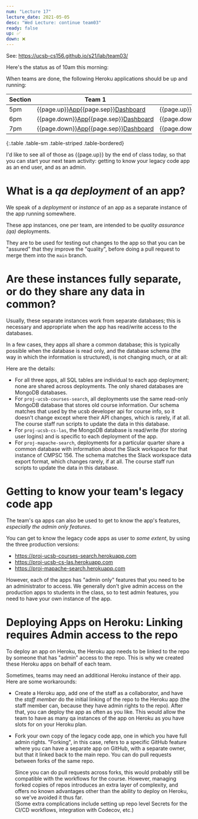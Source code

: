 ```yaml
---
num: "Lecture 17"
lecture_date: 2021-05-05
desc: "Wed Lecture: continue team03"
ready: false
up: ✅ 
down: ❌
---
```


See: <https://ucsb-cs156.github.io/s21/lab/team03/>

Here's the status as of 10am this morning:

When teams are done, the following Heroku applications should be
up and running:

| Section | Team 1 | Team 2 | Team 3 | Team 4 |
|---------|--------|--------|--------|--------|
| 5pm | {{page.up}}[App](https://cs156-s21-team-5pm-1-courses.herokuapp.com){{page.sep}}[Dashboard](https://dashboard.heroku.com/apps/cs156-s21-team-5pm-1-courses) | {{page.up}}[App](https://cs156-s21-team-5pm-2-courses.herokuapp.com){{page.sep}}[Dashboard](https://dashboard.heroku.com/apps/cs156-s21-team-5pm-2-courses) | {{page.down}}[App](https://cs156-s21-team-5pm-3-courses.herokuapp.com){{page.sep}}[Dashboard](https://dashboard.heroku.com/apps/cs156-s21-team-5pm-3-courses) | {{page.down}}[App](https://cs156-s21-team-5pm-4-courses.herokuapp.com){{page.sep}}[Dashboard](https://dashboard.heroku.com/apps/cs156-s21-team-5pm-4-courses) | 
| 6pm | {{page.down}}[App](https://cs156-s21-team-6pm-1-las.herokuapp.com){{page.sep}}[Dashboard](https://dashboard.heroku.com/apps/cs156-s21-team-6pm-1-las) | {{page.down}}[App](https://cs156-s21-team-6pm-2-las.herokuapp.com){{page.sep}}[Dashboard](https://dashboard.heroku.com/apps/cs156-s21-team-6pm-2-las) | {{page.up}}[App](https://cs156-s21-team-6pm-3-las.herokuapp.com){{page.sep}}[Dashboard](https://dashboard.heroku.com/apps/cs156-s21-team-6pm-3-las) | {{page.down}}[App](https://cs156-s21-team-6pm-4-las.herokuapp.com){{page.sep}}[Dashboard](https://dashboard.heroku.com/apps/cs156-s21-team-6pm-4-las) | 
| 7pm | {{page.down}}[App](https://cs156-s21-team-7pm-1-mapache.herokuapp.com){{page.sep}}[Dashboard](https://dashboard.heroku.com/apps/cs156-s21-team-7pm-1-mapache) | {{page.down}}[App](https://cs156-s21-team-7pm-2-mapache.herokuapp.com){{page.sep}}[Dashboard](https://dashboard.heroku.com/apps/cs156-s21-team-7pm-2-mapache) | {{page.down}}[App](https://cs156-s21-team-7pm-3-mapache.herokuapp.com){{page.sep}}[Dashboard](https://dashboard.heroku.com/apps/cs156-s21-team-7pm-3-mapache) | {{page.down}}[App](https://cs156-s21-team-7pm-4-mapache.herokuapp.com){{page.sep}}[Dashboard](https://dashboard.heroku.com/apps/cs156-s21-team-7pm-4-mapache) | 
{:.table .table-sm .table-striped .table-bordered}

I'd like to see all of those as {{page.up}} by the end of class today, so that you can start your next team activity: getting to know your legacy code app as an end user, and as an admin.

# What is a *qa deployment* of an app?

We speak of a *deployment* or *instance* of an app as a separate instance of the app running somewhere.

These app instances, one per team, are intended to be *quality assurance (qa)* deployments. 

They are to be used for testing out changes to the app so that you can be "assured" 
that they improve the "quality", before doing a pull request to merge them into the `main` branch.

# Are these instances fully separate, or do they share any data in common?

Usually, these separate instances work from separate databases; this is necessary and appropriate when
the app has read/write access to the databases.

In a few cases, they apps all share a common database; this is typically possible when the database is read only,
and the database schema (the way in which the information is structured), is not changing much, or at all:
  
Here are the details:
- For all three apps, all SQL tables are individual to each app deployment; none are shared across deployments. The only shared databases are MongoDB databases.
- For `proj-ucsb-courses-search`, all deployments use the same read-only MongoDB database that stores old course
  information.  Our schema matches that used by the ucsb developer api for course info, so it doesn't 
  change except where their API changes, which is rarely, if at all.  The course staff run scripts to update
  the data in this database. 
- For `proj-ucsb-cs-las`, the MongoDB database is read/write (for storing user logins) and is specific to 
  each deployment of the app.
- For `proj-mapache-search`, deployments for a particular quarter share a common database with information
  about the Slack workspace for that instance of CMPSC 156.    The schema matches the Slack workspace
  data export format, which changes rarely, if at all.   The course staff run scripts to update
  the data in this database.

# Getting to know your team's legacy code app

The team's qa apps can also be used to get to know the app's features, *especially the admin only features*.

You can get to know the legacy code apps as user to *some extent*, by using the three production versions:
* <https://proj-ucsb-courses-search.herokuapp.com>
* <https://proj-ucsb-cs-las.herokuapp.com>
* <https://proj-mapache-search.herokuapp.com>

However, each of the apps has "admin only" features that you need to be an administrator to access.  We generally don't give admin access on the production apps to students in the class, so to test admin features, you need to have your own instance of the app.

# Deploying Apps on Heroku: Linking requires Admin access to the repo

To deploy an  app on Heroku, the Heroku app needs to be linked to the repo by someone that has "admin" access to the repo.   This is why we created these Heroku apps on behalf of each team.   

Sometimes, teams may need an additional Heroku instance of their app.  
Here are some workarounds:

* Create a Heroku app, add one of the staff as a collaborator, and have the *staff member* do the initial
  linking of the repo to the Heroku app (the staff member can, because they have admin rights to the repo).
  After that, you can deploy the app as often as you like.   This would allow the team to have as many
  qa instances of the app on Heroku as you have slots for on your Heroku plan.
  
* Fork your own copy of the legacy code app, one in which you have full admin rights.  "Forking", in this case,
  refers to a specific GitHub feature where you can have a separate app on GitHub, with a separate owner,
  but that it linked back to the main repo.   You can do pull requests between forks of the same repo.
  
  Since you can do pull requests across forks, this would probably still be compatible with the workflows
  for the course.  However, managing forked copies of repos introduces an 
  extra layer of complexity, and offers no known advantages other than the ability to deploy on Heroku, so
  we've avoided it thus far.  
  (Some extra complications include setting up repo level Secrets for the CI/CD workflows, integration with Codecov, etc.)
